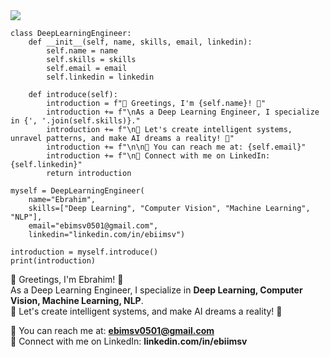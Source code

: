 
<img src='https://github-readme-stats.vercel.app/api?username=Ebimsv&show_icons=true&theme=radical)'/>



```
class DeepLearningEngineer:
    def __init__(self, name, skills, email, linkedin):
        self.name = name
        self.skills = skills
        self.email = email
        self.linkedin = linkedin
        
    def introduce(self):
        introduction = f"👋 Greetings, I'm {self.name}! 🤖"
        introduction += f"\nAs a Deep Learning Engineer, I specialize in {', '.join(self.skills)}."
        introduction += f"\n🔭 Let's create intelligent systems, unravel patterns, and make AI dreams a reality! 🚀"
        introduction += f"\n\n📧 You can reach me at: {self.email}"
        introduction += f"\n💼 Connect with me on LinkedIn: {self.linkedin}"
        return introduction
        
myself = DeepLearningEngineer(
    name="Ebrahim",
    skills=["Deep Learning", "Computer Vision", "Machine Learning", "NLP"],
    email="ebimsv0501@gmail.com",
    linkedin="linkedin.com/in/ebiimsv")

introduction = myself.introduce()
print(introduction)
```
👋 Greetings, I'm Ebrahim! 🤖  
As a Deep Learning Engineer, I specialize in **Deep Learning, Computer Vision, Machine Learning, NLP**.  
🔭 Let's create intelligent systems, and make AI dreams a reality! 🚀  

📧 You can reach me at: **ebimsv0501@gmail.com**  
💼 Connect with me on LinkedIn: **linkedin.com/in/ebiimsv** 


<!---
Ebimsv/Ebimsv is a ✨ special ✨ repository because its `README.md` (this file) appears on your GitHub profile.
You can click the Preview link to take a look at your changes.
--->
